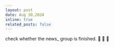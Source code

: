 ```yaml
---
layout: post
date: Aug 30,2024
inline: true
related_posts: false
---
```


check whether the news_ group is finished. :sparkler: :sparkler: :sparkler:

